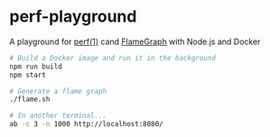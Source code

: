 # perf-playground

A playground for [perf(1)](http://man7.org/linux/man-pages/man1/perf.1.html) cand [FlameGraph](https://github.com/brendangregg/FlameGraph) with Node.js and Docker

```sh
# Build a Docker image and run it in the background
npm run build
npm start

# Generate a flame graph
./flame.sh

# In another terminal...
ab -c 3 -n 1000 http://localhost:8080/
```

